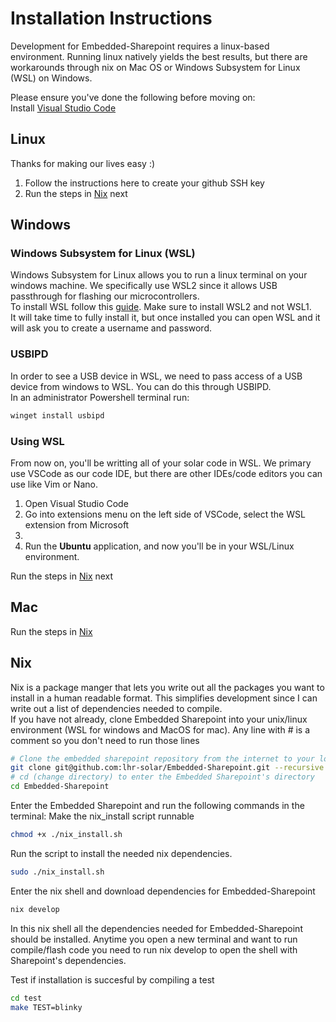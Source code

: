 # Installation Instructions
Development for Embedded-Sharepoint requires a linux-based environment. Running linux natively yields the best results, but there are workarounds through nix on Mac OS or Windows Subsystem for Linux (WSL) on Windows.  

Please ensure you've done the following before moving on:  
Install [Visual Studio Code](https://code.visualstudio.com/)

## Linux
Thanks for making our lives easy :)    

1. Follow the instructions here to create your github SSH key
2. Run the steps in [Nix](#nix) next

## Windows
### Windows Subsystem for Linux (WSL)
Windows Subsystem for Linux allows you to run a linux terminal on your windows machine. We specifically use WSL2 since it allows USB passthrough for flashing our microcontrollers.  
To install WSL follow this [guide](https://learn.microsoft.com/en-us/windows/wsl/install). Make sure to install WSL2 and not WSL1.  
It will take time to fully install it, but once installed you can open WSL and it will ask you to create a username and password.
### USBIPD
In order to see a USB device in WSL, we need to pass access of a USB device from windows to WSL. You can do this through USBIPD.  
In an administrator Powershell terminal run:
```sh
winget install usbipd
```
### Using WSL
From now on, you'll be writting all of your solar code in WSL. We primary use VSCode as our code IDE, but there are other IDEs/code editors you can use like Vim or Nano.
1. Open Visual Studio Code
2. Go into extensions menu on the left side of VSCode, select the WSL extension from Microsoft
3. 
4. Run the **Ubuntu** application, and now you'll be in your WSL/Linux environment.

Run the steps in [Nix](#nix) next

## Mac
Run the steps in [Nix](#nix)

## Nix
Nix is a package manger that lets you write out all the packages you want to install in a human readable format. This simplifies development since I can write out a list of dependencies needed to compile.  
If you have not already, clone Embedded Sharepoint into your unix/linux environment (WSL for windows and MacOS for mac). Any line with # is a comment so you don't need to run those lines
```sh
# Clone the embedded sharepoint repository from the internet to your local computer
git clone git@github.com:lhr-solar/Embedded-Sharepoint.git --recursive
# cd (change directory) to enter the Embedded Sharepoint's directory 
cd Embedded-Sharepoint
```
Enter the Embedded Sharepoint and run the following commands in the terminal: 
Make the nix_install script runnable
```sh
chmod +x ./nix_install.sh
```
Run the script to install the needed nix dependencies.
```sh
sudo ./nix_install.sh
```
Enter the nix shell and download dependencies for Embedded-Sharepoint
```sh
nix develop
```
In this nix shell all the dependencies needed for Embedded-Sharepoint should be installed.  Anytime you open a new terminal and want to run compile/flash code you need to run nix develop to open the shell with Sharepoint's dependencies.  

Test if installation is succesful by compiling a test 
```sh
cd test
make TEST=blinky
```